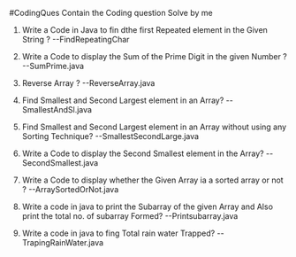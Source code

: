 #CodingQues
Contain the Coding question Solve by me 

1. Write a Code in Java to fin dthe first Repeated element in the Given String ? --FindRepeatingChar
  
2. Write a Code to display the Sum of the Prime Digit in the given Number ?   --SumPrime.java

3. Reverse Array ?   --ReverseArray.java

4. Find Smallest and Second Largest element in an Array?   --SmallestAndSl.java

5. Find Smallest and Second Largest element in an Array without using any Sorting Technique?   --SmallestSecondLarge.java

6.  Write a Code to display the Second Smallest element in the Array?    --SecondSmallest.java

7.  Write a Code to display whether the Given Array ia a sorted array or not ?    --ArraySortedOrNot.java

8. Write a code in java to print the Subarray of the given Array and Also print the total no. of subarray Formed?     --Printsubarray.java

9. Write a code in java to fing Total rain water Trapped?    --TrapingRainWater.java